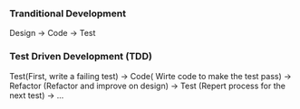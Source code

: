 ### Tranditional Development
Design -> Code -> Test

### Test Driven Development (TDD)
Test(First, write a failing test) -> Code( Wirte code to make the test pass) -> Refactor (Refactor and improve on design) -> Test (Repert process for the next test) -> ...
